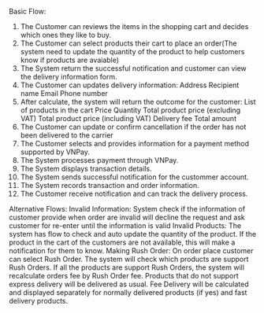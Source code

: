 Basic Flow:

1. The Customer can reviews the items in the shopping cart and decides which ones they like to buy.
2. The Customer can select products their cart to place an order(The system need to update the quantity of the product to help customers know if products are avaiable)
3. The System return the successful notification and customer can view the delivery information form.
4. The Customer can updates delivery information:
      Address
      Recipient name
      Email
      Phone number
5. After calculate, the system will return the outcome for the customer:
      List of products in the cart
      Price
      Quantity
      Total product price (excluding VAT)
      Total product price (including VAT)
      Delivery fee
      Total amount
6. The Customer can update or confirm cancellation if the order has not been delivered to the carrier
7. The Customer selects and provides information for a payment method supported by VNPay.
8. The System processes payment through VNPay.
9. The System displays transaction details.
10. The System sends successful notification for the custommer account.
11. The System records transaction and order information.
12. The Customer receive notification and can track the delivery process.

Alternative Flows:
      Invalid Information:
            System check if the information of customer provide when order are invalid 
            will decline the request and ask customer for re-enter until the information is valid
      Invalid Products:
            The system has flow to check and auto update the quantity of the product.
            If the product in the cart of the customers are not available, this will make a notification for them to know.
      Making Rush Order:
            On order place customer can select Rush Order.
            The system will check which products are support Rush Orders.
            If all the products are support Rush Orders, the system will recalculate orders fee by Rush Order fee.
            Products that do not support express delivery will be delivered as usual. Fee Delivery will be calculated and 
            displayed separately for normally delivered products (if yes) and fast delivery products.
